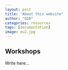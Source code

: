 ```yaml
---
layout: post
title: "About this website"
author: "QIB"
categories: resources
tags: [documentation]
image: eu2.jpg
---
```


## Workshops

Write here...